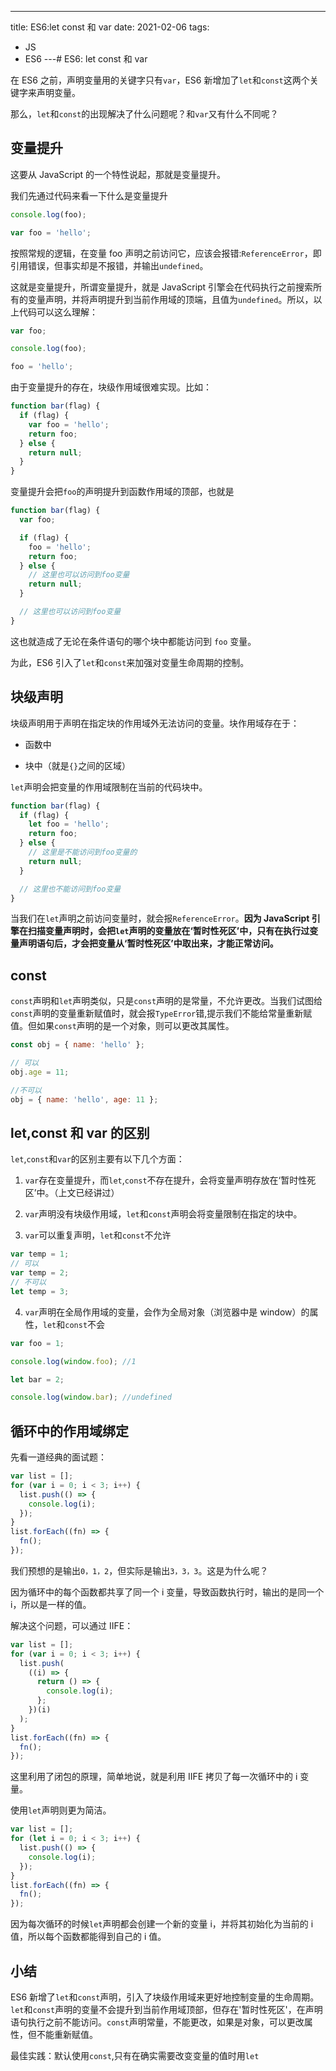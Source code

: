 ---
title: ES6:let const 和 var
date: 2021-02-06
tags:
  - JS
  - ES6
---# ES6: let const 和 var

在 ES6 之前，声明变量用的关键字只有`var`，ES6 新增加了`let`和`const`这两个关键字来声明变量。

那么，`let`和`const`的出现解决了什么问题呢？和`var`又有什么不同呢？

## 变量提升

这要从 JavaScript 的一个特性说起，那就是变量提升。

我们先通过代码来看一下什么是变量提升

```js
console.log(foo);

var foo = 'hello';
```

按照常规的逻辑，在变量 foo 声明之前访问它，应该会报错:`ReferenceError`，即引用错误，但事实却是不报错，并输出`undefined`。

这就是变量提升，所谓变量提升，就是 JavaScript 引擎会在代码执行之前搜索所有的变量声明，并将声明提升到当前作用域的顶端，且值为`undefined`。所以，以上代码可以这么理解：

```js
var foo;

console.log(foo);

foo = 'hello';
```

由于变量提升的存在，块级作用域很难实现。比如：

```js
function bar(flag) {
  if (flag) {
    var foo = 'hello';
    return foo;
  } else {
    return null;
  }
}
```

变量提升会把`foo`的声明提升到函数作用域的顶部，也就是

```js
function bar(flag) {
  var foo;

  if (flag) {
    foo = 'hello';
    return foo;
  } else {
    // 这里也可以访问到foo变量
    return null;
  }

  // 这里也可以访问到foo变量
}
```

这也就造成了无论在条件语句的哪个块中都能访问到 `foo` 变量。

为此，ES6 引入了`let`和`const`来加强对变量生命周期的控制。

## 块级声明

块级声明用于声明在指定块的作用域外无法访问的变量。块作用域存在于：

- 函数中

- 块中（就是`{}`之间的区域）

`let`声明会把变量的作用域限制在当前的代码块中。

```js
function bar(flag) {
  if (flag) {
    let foo = 'hello';
    return foo;
  } else {
    // 这里是不能访问到foo变量的
    return null;
  }

  // 这里也不能访问到foo变量
}
```

当我们在`let`声明之前访问变量时，就会报`ReferenceError`。**因为 JavaScript 引擎在扫描变量声明时，会把`let`声明的变量放在‘暂时性死区’中，只有在执行过变量声明语句后，才会把变量从‘暂时性死区’中取出来，才能正常访问。**

## const

`const`声明和`let`声明类似，只是`const`声明的是常量，不允许更改。当我们试图给`const`声明的变量重新赋值时，就会报`TypeError`错,提示我们不能给常量重新赋值。但如果`const`声明的是一个对象，则可以更改其属性。

```js
const obj = { name: 'hello' };

// 可以
obj.age = 11;

//不可以
obj = { name: 'hello', age: 11 };
```

## let,const 和 var 的区别

`let`,`const`和`var`的区别主要有以下几个方面：

1. `var`存在变量提升，而`let`,`const`不存在提升，会将变量声明存放在‘暂时性死区’中。（上文已经讲过）

2. `var`声明没有块级作用域，`let`和`const`声明会将变量限制在指定的块中。

3. `var`可以重复声明，`let`和`const`不允许

```js
var temp = 1;
// 可以
var temp = 2;
// 不可以
let temp = 3;
```

4. `var`声明在全局作用域的变量，会作为全局对象（浏览器中是 window）的属性，`let`和`const`不会

```js
var foo = 1;

console.log(window.foo); //1

let bar = 2;

console.log(window.bar); //undefined
```

## 循环中的作用域绑定

先看一道经典的面试题：

```js
var list = [];
for (var i = 0; i < 3; i++) {
  list.push(() => {
    console.log(i);
  });
}
list.forEach((fn) => {
  fn();
});
```

我们预想的是输出`0，1，2`，但实际是输出`3，3，3`。这是为什么呢？

因为循环中的每个函数都共享了同一个 i 变量，导致函数执行时，输出的是同一个 i，所以是一样的值。

解决这个问题，可以通过 IIFE：

```js
var list = [];
for (var i = 0; i < 3; i++) {
  list.push(
    ((i) => {
      return () => {
        console.log(i);
      };
    })(i)
  );
}
list.forEach((fn) => {
  fn();
});
```

这里利用了闭包的原理，简单地说，就是利用 IIFE 拷贝了每一次循环中的 i 变量。

使用`let`声明则更为简洁。

```js
var list = [];
for (let i = 0; i < 3; i++) {
  list.push(() => {
    console.log(i);
  });
}
list.forEach((fn) => {
  fn();
});
```

因为每次循环的时候`let`声明都会创建一个新的变量 i，并将其初始化为当前的 i 值，所以每个函数都能得到自己的 i 值。

## 小结

ES6 新增了`let`和`const`声明，引入了块级作用域来更好地控制变量的生命周期。`let`和`const`声明的变量不会提升到当前作用域顶部，但存在'暂时性死区'，在声明语句执行之前不能访问。`const`声明常量，不能更改，如果是对象，可以更改属性，但不能重新赋值。

最佳实践：默认使用`const`,只有在确实需要改变变量的值时用`let`
